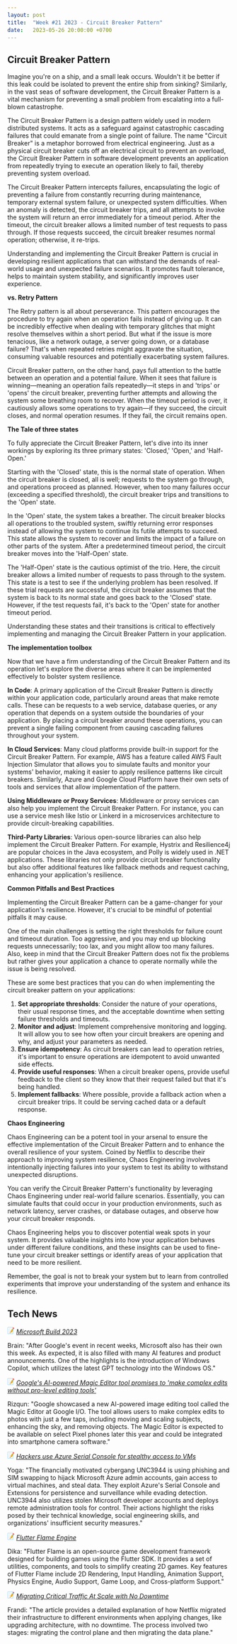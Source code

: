 ```yaml
---
layout: post
title:  "Week #21 2023 - Circuit Breaker Pattern"
date:   2023-05-26 20:00:00 +0700
---
```


## Circuit Breaker Pattern

Imagine you're on a ship, and a small leak occurs. Wouldn't it be better if this leak could be isolated to prevent the entire ship from sinking? Similarly, in the vast seas of software development, the Circuit Breaker Pattern is a vital mechanism for preventing a small problem from escalating into a full-blown catastrophe.

The Circuit Breaker Pattern is a design pattern widely used in modern distributed systems. It acts as a safeguard against catastrophic cascading failures that could emanate from a single point of failure. The name "Circuit Breaker" is a metaphor borrowed from electrical engineering. Just as a physical circuit breaker cuts off an electrical circuit to prevent an overload, the Circuit Breaker Pattern in software development prevents an application from repeatedly trying to execute an operation likely to fail, thereby preventing system overload.

The Circuit Breaker Pattern intercepts failures, encapsulating the logic of preventing a failure from constantly recurring during maintenance, temporary external system failure, or unexpected system difficulties. When an anomaly is detected, the circuit breaker trips, and all attempts to invoke the system will return an error immediately for a timeout period. After the timeout, the circuit breaker allows a limited number of test requests to pass through. If those requests succeed, the circuit breaker resumes normal operation; otherwise, it re-trips.

Understanding and implementing the Circuit Breaker Pattern is crucial in developing resilient applications that can withstand the demands of real-world usage and unexpected failure scenarios. It promotes fault tolerance, helps to maintain system stability, and significantly improves user experience.

__vs. Retry Pattern__

The Retry pattern is all about perseverance. This pattern encourages the procedure to try again when an operation fails instead of giving up. It can be incredibly effective when dealing with temporary glitches that might resolve themselves within a short period. But what if the issue is more tenacious, like a network outage, a server going down, or a database failure? That's when repeated retries might aggravate the situation, consuming valuable resources and potentially exacerbating system failures.

Circuit Breaker pattern, on the other hand, pays full attention to the battle between an operation and a potential failure. When it sees that failure is winning—meaning an operation fails repeatedly—it steps in and 'trips' or 'opens' the circuit breaker, preventing further attempts and allowing the system some breathing room to recover. When the timeout period is over, it cautiously allows some operations to try again—if they succeed, the circuit closes, and normal operation resumes. If they fail, the circuit remains open.

__The Tale of three states__

To fully appreciate the Circuit Breaker Pattern, let's dive into its inner workings by exploring its three primary states: 'Closed,' 'Open,' and 'Half-Open.'

Starting with the 'Closed' state, this is the normal state of operation. When the circuit breaker is closed, all is well; requests to the system go through, and operations proceed as planned. However, when too many failures occur (exceeding a specified threshold), the circuit breaker trips and transitions to the 'Open' state.

In the 'Open' state, the system takes a breather. The circuit breaker blocks all operations to the troubled system, swiftly returning error responses instead of allowing the system to continue its futile attempts to succeed. This state allows the system to recover and limits the impact of a failure on other parts of the system. After a predetermined timeout period, the circuit breaker moves into the 'Half-Open' state.

The 'Half-Open' state is the cautious optimist of the trio. Here, the circuit breaker allows a limited number of requests to pass through to the system. This state is a test to see if the underlying problem has been resolved. If these trial requests are successful, the circuit breaker assumes that the system is back to its normal state and goes back to the 'Closed' state. However, if the test requests fail, it's back to the 'Open' state for another timeout period.

Understanding these states and their transitions is critical to effectively implementing and managing the Circuit Breaker Pattern in your application.

__The implementation toolbox__

Now that we have a firm understanding of the Circuit Breaker Pattern and its operation let's explore the diverse areas where it can be implemented effectively to bolster system resilience.

**In Code**: A primary application of the Circuit Breaker Pattern is directly within your application code, particularly around areas that make remote calls. These can be requests to a web service, database queries, or any operation that depends on a system outside the boundaries of your application. By placing a circuit breaker around these operations, you can prevent a single failing component from causing cascading failures throughout your system.

**In Cloud Services**: Many cloud platforms provide built-in support for the Circuit Breaker Pattern. For example, AWS has a feature called AWS Fault Injection Simulator that allows you to simulate faults and monitor your systems' behavior, making it easier to apply resilience patterns like circuit breakers. Similarly, Azure and Google Cloud Platform have their own sets of tools and services that allow implementation of the pattern.

**Using Middleware or Proxy Services**: Middleware or proxy services can also help you implement the Circuit Breaker Pattern. For instance, you can use a service mesh like Istio or Linkerd in a microservices architecture to provide circuit-breaking capabilities.

**Third-Party Libraries**: Various open-source libraries can also help implement the Circuit Breaker Pattern. For example, Hystrix and Resilience4j are popular choices in the Java ecosystem, and Polly is widely used in .NET applications. These libraries not only provide circuit breaker functionality but also offer additional features like fallback methods and request caching, enhancing your application's resilience.

__Common Pitfalls and Best Practices__

Implementing the Circuit Breaker Pattern can be a game-changer for your application's resilience. However, it's crucial to be mindful of potential pitfalls it may cause.

One of the main challenges is setting the right thresholds for failure count and timeout duration. Too aggressive, and you may end up blocking requests unnecessarily; too lax, and you might allow too many failures. Also, keep in mind that the Circuit Breaker Pattern does not fix the problems but rather gives your application a chance to operate normally while the issue is being resolved.

These are some best practices that you can do when implementing the circuit breaker pattern on your applications:

1. **Set appropriate thresholds**: Consider the nature of your operations, their usual response times, and the acceptable downtime when setting failure thresholds and timeouts.
2. **Monitor and adjust**: Implement comprehensive monitoring and logging. It will allow you to see how often your circuit breakers are opening and why, and adjust your parameters as needed.
3. **Ensure idempotency**: As circuit breakers can lead to operation retries, it's important to ensure operations are idempotent to avoid unwanted side effects.
4. **Provide useful responses**: When a circuit breaker opens, provide useful feedback to the client so they know that their request failed but that it's being handled.
5. **Implement fallbacks**: Where possible, provide a fallback action when a circuit breaker trips. It could be serving cached data or a default response.

__Chaos Engineering__

Chaos Engineering can be a potent tool in your arsenal to ensure the effective implementation of the Circuit Breaker Pattern and to enhance the overall resilience of your system. Coined by Netflix to describe their approach to improving system resilience, Chaos Engineering involves intentionally injecting failures into your system to test its ability to withstand unexpected disruptions.

You can verify the Circuit Breaker Pattern's functionality by leveraging Chaos Engineering under real-world failure scenarios. Essentially, you can simulate faults that could occur in your production environments, such as network latency, server crashes, or database outages, and observe how your circuit breaker responds.

Chaos Engineering helps you to discover potential weak spots in your system. It provides valuable insights into how your application behaves under different failure conditions, and these insights can be used to fine-tune your circuit breaker settings or identify areas of your application that need to be more resilient.

Remember, the goal is not to break your system but to learn from controlled experiments that improve your understanding of the system and enhance its resilience.

## Tech News

![memo](/assets/images/memo16.png) *[Microsoft Build 2023](https://news.microsoft.com/build-2023/)*

Brain: "After Google's event in recent weeks, Microsoft also has their own this week. As expected, it is also filled with many AI features and product announcements. One of the highlights is the introduction of Windows Copilot, which utilizes the latest GPT technology into the Windows OS."

![memo](/assets/images/memo16.png) *[Google's AI-powered Magic Editor tool promises to 'make complex edits without pro-level editing tools'](https://www.theverge.com/23721763/google-magic-editor-ai-photos-pixel-fakery)*

Rizqun: "Google showcased a new AI-powered image editing tool called the Magic Editor at Google I/O. The tool allows users to make complex edits to photos with just a few taps, including moving and scaling subjects, enhancing the sky, and removing objects. The Magic Editor is expected to be available on select Pixel phones later this year and could be integrated into smartphone camera software."

![memo](/assets/images/memo16.png) *[Hackers use Azure Serial Console for stealthy access to VMs](https://www.bleepingcomputer.com/news/security/hackers-use-azure-serial-console-for-stealthy-access-to-vms/)*

Yoga: "The financially motivated cybergang UNC3944 is using phishing and SIM swapping to hijack Microsoft Azure admin accounts, gain access to virtual machines, and steal data. They exploit Azure's Serial Console and Extensions for persistence and surveillance while evading detection. UNC3944 also utilizes stolen Microsoft developer accounts and deploys remote administration tools for control. Their actions highlight the risks posed by their technical knowledge, social engineering skills, and organizations' insufficient security measures."

![memo](/assets/images/memo16.png) *[Flutter Flame Engine](https://docs.flame-engine.org/latest/index.html)*

Dika: "Flutter Flame is an open-source game development framework designed for building games using the Flutter SDK. It provides a set of utilities, components, and tools to simplify creating 2D games. Key features of Flutter Flame include 2D Rendering, Input Handling, Animation Support, Physics Engine, Audio Support, Game Loop, and Cross-platform Support."

![memo](/assets/images/memo16.png) *[Migrating Critical Traffic At Scale with No Downtime](https://netflixtechblog.com/migrating-critical-traffic-at-scale-with-no-downtime-part-1-ba1c7a1c7835)*

Frandi: "The article provides a detailed explanation of how Netflix migrated their infrastructure to different environments when applying changes, like upgrading architecture, with no downtime. The process involved two stages: migrating the control plane and then migrating the data plane."
